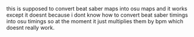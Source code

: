 this is supposed to convert beat saber maps into osu maps and it works except it doesnt because i dont know how to convert beat saber timings into osu timings so at the moment it just multiplies them by bpm which doesnt really work.
